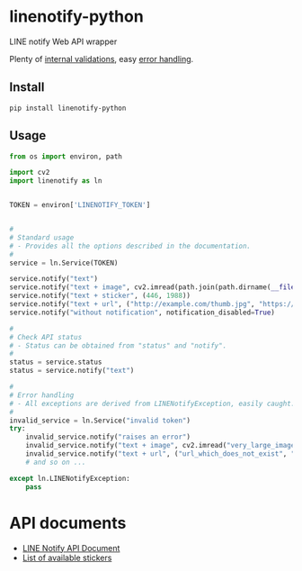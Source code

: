 # linenotify-python

LINE notify Web API wrapper

Plenty of [internal validations](./linenotify/validations.py), easy [error handling](./linenotify/exceptions.py).

## Install

```
pip install linenotify-python
```

## Usage

```python
from os import environ, path

import cv2
import linenotify as ln


TOKEN = environ['LINENOTIFY_TOKEN']


#
# Standard usage
# - Provides all the options described in the documentation.
#
service = ln.Service(TOKEN)

service.notify("text")
service.notify("text + image", cv2.imread(path.join(path.dirname(__file__), "otaku.png")))
service.notify("text + sticker", (446, 1988))
service.notify("text + url", ("http://example.com/thumb.jpg", "https://example.com/body.jpeg"))
service.notify("without notification", notification_disabled=True)

#
# Check API status
# - Status can be obtained from "status" and "notify".
#
status = service.status
status = service.notify("text")

#
# Error handling
# - All exceptions are derived from LINENotifyException, easily caught.
#
invalid_service = ln.Service("invalid token")
try:
    invalid_service.notify("raises an error")
    invalid_service.notify("text + image", cv2.imread("very_large_image.png"))
    invalid_service.notify("text + url", ("url_which_does_not_exist", "same_as_left"))
    # and so on ...

except ln.LINENotifyException:
    pass
```

# API documents

- [LINE Notify API Document](https://notify-bot.line.me/doc/en/)
- [List of available stickers](https://developers.line.biz/en/docs/messaging-api/sticker-list/)
